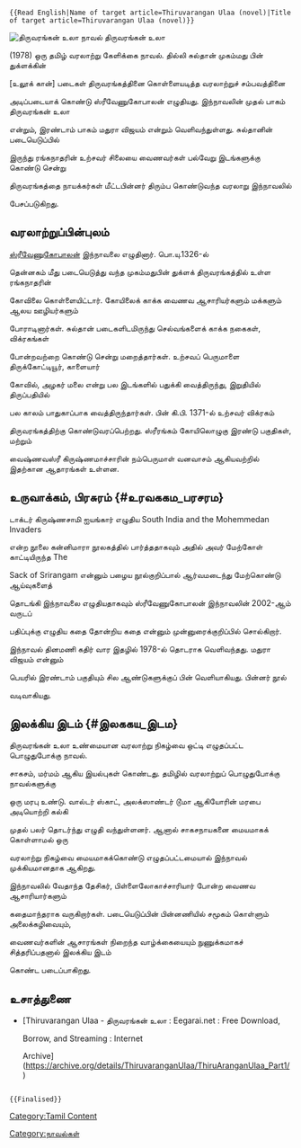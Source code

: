 ```{=mediawiki}
{{Read English|Name of target article=Thiruvarangan Ulaa (novel)|Title of target article=Thiruvarangan Ulaa (novel)}}
```
![திருவரங்கன் உலா நாவல்](Thiru.jpg "திருவரங்கன் உலா நாவல்") திருவரங்கன் உலா
(1978) ஒரு தமிழ் வரலாற்று கேளிக்கை நாவல். தில்லி சுல்தான் முகம்மது பின் துக்ளக்கின்
\[உலூக் கான்\] படைகள் திருவரங்கத்தினை கொள்ளையடித்த வரலாற்றுச் சம்பவத்தினை
அடிப்படையாக் கொண்டு ஸ்ரீவேணுகோபாலன் எழுதியது. இந்நாவலின் முதல் பாகம் திருவரங்கன் உலா
என்றும், இரண்டாம் பாகம் மதுரா விஜயம் என்றும் வெளிவந்துள்ளது. சுல்தானின் படையெடுப்பில்
இருந்து ரங்கநாதரின் உற்சவர் சிலையை வைணவர்கள் பல்வேறு இடங்களுக்கு கொண்டு சென்று
திருவரங்கத்தை நாயக்கர்கள் மீட்டபின்னர் திரும்ப கொண்டுவந்த வரலாறு இந்நாவலில்
பேசப்படுகிறது.

## வரலாற்றுப்பின்புலம்

[ஸ்ரீவேணுகோபாலன்](ஸ்ரீவேணுகோபாலன் "wikilink") இந்நாவலை எழுதினார். பொ.யு.1326-ல்
தென்னகம் மீது படையெடுத்து வந்த முகம்மதுபின் துக்ளக் திருவரங்கத்தில் உள்ள ரங்கநாதரின்
கோவிலை கொள்ளையிட்டார். கோயிலைக் காக்க வைணவ ஆசாரியர்களும் மக்களும் ஆலய ஊழியர்களும்
போராடினார்கள். சுல்தான் படைகளிடமிருந்து செல்வங்களைக் காக்க நகைகள், விக்ரகங்கள்
போன்றவற்றை கொண்டு சென்று மறைத்தார்கள். உற்சவப் பெருமாளை திருக்கோட்டியூர், காளையார்
கோவில், அழகர் மலை என்று பல இடங்களில் பதுக்கி வைத்திருந்து, இறுதியில் திருப்பதியில்
பல காலம் பாதுகாப்பாக வைத்திருந்தார்கள். பின் கி.பி. 1371-ல் உற்சவர் விக்ரகம்
திருவரங்கத்திற்கு கொண்டுவரப்பெற்றது. ஸ்ரீரங்கம் கோயிலொழுகு இரண்டு பகுதிகள், மற்றும்
வைஷ்ணவஸ்ரீ கிருஷ்ணமாச்சாரின் நம்பெருமாள் வனவாசம் ஆகியவற்றில் இதற்கான ஆதாரங்கள் உள்ளன.

## உருவாக்கம், பிரசுரம் {#உரவககம_பரசரம}

டாக்டர் கிருஷ்ணசாமி ஐயங்கார் எழுதிய South India and the Mohemmedan Invaders
என்ற நூலை கன்னிமாரா நூலகத்தில் பார்த்ததாகவும் அதில் அவர் மேற்கோள் காட்டியிருந்த The
Sack of Srirangam என்னும் பழைய நூல்குறிப்பால் ஆர்வமடைந்து மேற்கொண்டு ஆய்வுகளைத்
தொடங்கி இந்நாவலை எழுதியதாகவும் ஸ்ரீவேணுகோபாலன் இந்நாவலின் 2002-ஆம் வருடப்
பதிப்புக்கு எழுதிய கதை தோன்றிய கதை என்னும் முன்னுரைக்குறிப்பில் சொல்கிறார்.

இந்நாவல் தினமணி கதிர் வார இதழில் 1978-ல் தொடராக வெளிவந்தது. மதுரா விஜயம் என்னும்
பெயரில் இரண்டாம் பகுதியும் சில ஆண்டுகளுக்குப் பின் வெளியாகியது. பின்னர் நூல்
வடிவாகியது.

## இலக்கிய இடம் {#இலககய_இடம}

திருவரங்கன் உலா உண்மையான வரலாற்று நிகழ்வை ஒட்டி எழுதப்பட்ட பொழுதுபோக்கு நாவல்.
சாகசம், மர்மம் ஆகிய இயல்புகள் கொண்டது. தமிழில் வரலாற்றுப் பொழுதுபோக்கு நாவல்களுக்கு
ஒரு மரபு உண்டு. வால்டர் ஸ்காட், அலக்ஸாண்டர் டூமா ஆகியோரின் மரபை அடியொற்றி கல்கி
முதல் பலர் தொடர்ந்து எழுதி வந்துள்ளனர். ஆனால் சாகசநாயகனை மையமாகக் கொள்ளாமல் ஒரு
வரலாற்று நிகழ்வை மையமாகக்கொண்டு எழுதப்பட்டமையால் இந்நாவல் முக்கியமானதாக ஆகிறது.
இந்நாவலில் வேதாந்த தேசிகர், பிள்ளைலோகாச்சாரியார் போன்ற வைணவ ஆசாரியார்களும்
கதைமாந்தராக வருகிறார்கள். படையெடுப்பின் பின்னணியில் சமூகம் கொள்ளும் அலைக்கழிவையும்,
வைணவர்களின் ஆசாரங்கள் நிறைந்த வாழ்க்கையையும் நுணுக்கமாகச் சித்தரிப்பதனால் இலக்கிய இடம்
கொண்ட படைப்பாகிறது.

## உசாத்துணை

-   [Thiruvarangan Ulaa - திருவரங்கன் உலா : Eegarai.net : Free Download,
    Borrow, and Streaming : Internet
    Archive](https://archive.org/details/ThiruvaranganUlaa/ThiruAranganUlaa_Part1/)

```{=mediawiki}
{{Finalised}}
```
[Category:Tamil Content](Category:Tamil_Content "wikilink")
[Category:நாவல்கள்](Category:நாவல்கள் "wikilink")
